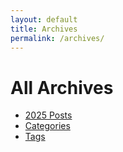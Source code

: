 ```yaml
---
layout: default
title: Archives
permalink: /archives/
---
```


<h1>All Archives</h1>
<ul>
  <li><a href="/2025/">2025 Posts</a></li>
  <li><a href="/categories/">Categories</a></li>
  <li><a href="/tags/">Tags</a></li>
</ul>
